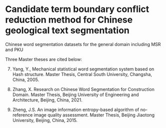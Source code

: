 # Candidate term boundary conflict reduction method for Chinese geological text segmentation

Chinese word segmentation datasets for the general domain including MSR and PKU

Three Master theses are cited below:

7.	Yang, Y., Mechanical statistical word segmentation system based on Hash structure. Master Thesis, Central South University, Changsha, China, 2005.

19.	Zhang, X. Research on Chinese Word Segmentation for Construction Domain. Master Thesis, Beijing University of Engineering and Architecture, Beijing, China, 2021.

31.	Zheng, J.S. An image information entropy-based algorithm of no-reference image quality assessment. Master Thesis, Beijing Jiaotong University, Beijing, China, 2015.
